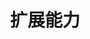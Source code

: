 ---
layout: default
title: 扩展能力
nav_order: 2
parent: griffin script
permalink: /extend/
has_children: true
---
